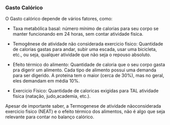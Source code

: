 ### Gasto Calórico
O Gasto calórico depende de vários fatores, como:
- Taxa metabólica basal: número mínimo de calorias para seu corpo se manter funcionando em 24 horas, sem contar atividade fisica.

- Temogênese de atividade não considerada exercicio fisico: Quantidade de calorias gastas para andar, subir uma escada, usar uma bicicleta, etc., ou seja, qualquer atividade que não seja o repouso absoluto.

- Efeito térmico do alimento: Quantidade de caloria que o seu corpo gasta pra digerir um alimento. Cada tipo de alimento possui uma demanda para ser digerido. A proteina tem o maior (cerca de 30%), mas no geral, eles demandam em média 10%.

- Exercicio Físico: Quantidade de caloricas exigidas para TAL atividade fisica (natação, judo,academia, etc.).

Apesar de importante saber, a Termogenese de atividade nãoconsiderada exercicio fisico (NEAT) e o efeito térmico dos alimentos, não é algo que seja relevante para contar no balanço calórico.
